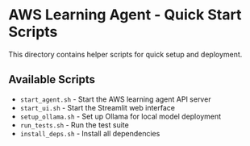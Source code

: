 # AWS Learning Agent - Quick Start Scripts

This directory contains helper scripts for quick setup and deployment.

## Available Scripts

- `start_agent.sh` - Start the AWS learning agent API server
- `start_ui.sh` - Start the Streamlit web interface
- `setup_ollama.sh` - Set up Ollama for local model deployment
- `run_tests.sh` - Run the test suite
- `install_deps.sh` - Install all dependencies
